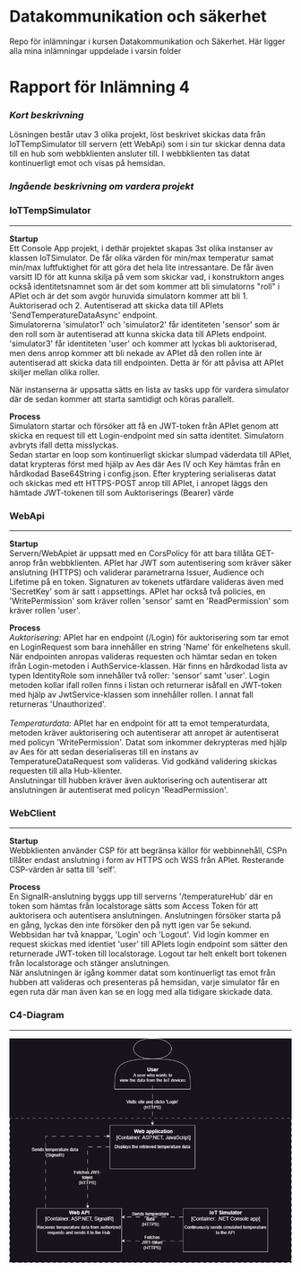 # Datakommunikation och säkerhet
Repo för inlämningar i kursen Datakommunikation och Säkerhet.
Här ligger alla mina inlämningar uppdelade i varsin folder

# Rapport för Inlämning 4

### *Kort beskrivning*
Lösningen består utav 3 olika projekt, löst beskrivet skickas data från IoTTempSimulator till servern (ett WebApi) som i sin tur skickar denna data till en hub som webbklienten ansluter till. I webbklienten tas datat kontinuerligt emot och visas på hemsidan.

### *Ingående beskrivning om vardera projekt*

### IoTTempSimulator
<hr>

**Startup**\
Ett Console App projekt, i dethär projektet skapas 3st olika instanser av klassen IoTSimulator. De får olika värden för min/max temperatur samat min/max luftfuktighet för att göra det hela lite intressantare. De får även varsitt ID för att kunna skilja på vem som skickar vad, 
i konstruktorn anges också identitetsnamnet som är det som kommer att bli simulatorns "roll" i APIet och är det som avgör huruvida simulatorn kommer att bli 1. Auktoriserad och 2. Autentiserad att skicka data till APIets 'SendTemperatureDataAsync' endpoint.\
Simulatorerna 'simulator1' och 'simulator2' får identiteten 'sensor' som är den roll som är autentiserad att kunna skicka data till APIets endpoint. 'simulator3' får identiteten 'user' och kommer att lyckas bli auktoriserad, men dens anrop kommer att bli nekade av APIet då den rollen inte är autentiserad att skicka data till endpointen. Detta är för att påvisa att APIet skiljer mellan olika roller.

När instanserna är uppsatta sätts en lista av tasks upp för vardera simulator där de sedan kommer att starta samtidigt och köras parallelt.

**Process**\
Simulatorn startar och försöker att få en JWT-token från APIet genom att skicka en request till ett Login-endpoint med sin satta identitet. Simulatorn avbryts ifall detta misslyckas.\
Sedan startar en loop som kontinuerligt skickar slumpad väderdata till APIet, datat krypteras först med hjälp av Aes där Aes IV och Key hämtas från en hårdkodad Base64String i config.json. 
Efter kryptering serialiseras datat och skickas med ett HTTPS-POST anrop till APIet, i anropet läggs den hämtade JWT-tokenen till som Auktoriserings (Bearer) värde

### WebApi
<hr>

**Startup**\
Servern/WebApiet är uppsatt med en CorsPolicy för att bara tillåta GET-anrop från webbklienten. APIet har JWT som autentisering som kräver säker anslutning (HTTPS) och validerar parametrarna Issuer, Audience och Lifetime på en token.
Signaturen av tokenets utfärdare valideras även med 'SecretKey' som är satt i appsettings.
APIet har också två policies, en 'WritePermission' som kräver rollen 'sensor' samt en 'ReadPermission' som kräver rollen 'user'.

**Process**\
*Auktorisering:* APIet har en endpoint (/Login) för auktorisering som tar emot en LoginRequest som bara innehåller en string 'Name' för enkelhetens skull. När endpointen anropas valideras requesten och hämtar sedan en token ifrån Login-metoden i AuthService-klassen. Här finns en hårdkodad lista av typen IdentityRole som innehåller två roller: 'sensor' samt 'user'. Login metoden kollar ifall rollen finns i listan och returnerar isåfall en JWT-token med hjälp av JwtService-klassen som innehåller rollen. I annat fall returneras 'Unauthorized'.\
\
*Temperaturdata:*
APIet har en endpoint för att ta emot temperaturdata, metoden kräver auktorisering och autentiserar att anropet är autentiserat med policyn 'WritePermission'. Datat som inkommer dekrypteras med hjälp av Aes för att sedan deserialiseras till en instans av TemperatureDataRequest som valideras. Vid godkänd validering skickas requesten till alla Hub-klienter.\
Anslutningar till hubben kräver även auktorisering och autentiserar att anslutningen är autentiserat med policyn 'ReadPermission'.

### WebClient
<hr>

**Startup**\
Webbklienten använder CSP för att begränsa källor för webbinnehåll, CSPn tillåter endast anslutning i form av HTTPS och WSS från APIet. Resterande CSP-värden är satta till 'self'.

**Process**\
En SignalR-anslutning byggs upp till serverns '/temperatureHub' där en token som hämtas från localstorage sätts som Access Token för att auktorisera och autentisera anslutningen. Anslutningen försöker starta på en gång, lyckas den inte försöker den på nytt igen var 5e sekund.\
Webbsidan har två knappar, 'Login' och 'Logout'. Vid login kommer en request skickas med identiet 'user' till APIets login endpoint som sätter den returnerade JWT-token till localstorage. Logout tar helt enkelt bort tokenen från localstorage och stänger anslutningen.\
När anslutningen är igång kommer datat som kontinuerligt tas emot från hubben att valideras och presenteras på hemsidan, varje simulator får en egen ruta där man även kan se en logg med alla tidigare skickade data.

### C4-Diagram
<hr>

![Screenshot](c4-diagram.png)

